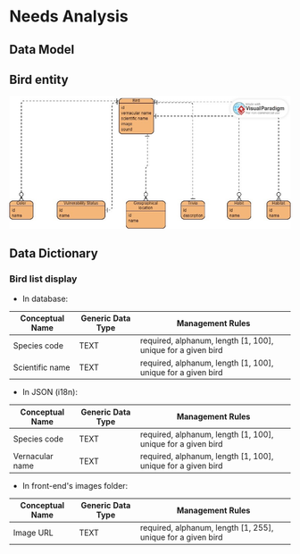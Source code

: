# Needs Analysis

## Data Model

## Bird entity

![Ornis - Bird ER diagram](../images/needs-analysis/needs_analysis_01.jpg)

## Data Dictionary

### Bird list display

- In database:

| Conceptual Name | Generic Data Type | Management Rules                                             |
| --------------- | ----------------- | ------------------------------------------------------------ |
| Species code    | TEXT              | required, alphanum, length [1, 100], unique for a given bird |
| Scientific name | TEXT              | required, alphanum, length [1, 100], unique for a given bird |

- In JSON (i18n):

| Conceptual Name | Generic Data Type | Management Rules                                             |
| --------------- | ----------------- | ------------------------------------------------------------ |
| Species code    | TEXT              | required, alphanum, length [1, 100], unique for a given bird |
| Vernacular name | TEXT              | required, alphanum, length [1, 100], unique for a given bird |

- In front-end's images folder:

| Conceptual Name | Generic Data Type | Management Rules                                             |
| --------------- | ----------------- | ------------------------------------------------------------ |
| Image URL       | TEXT              | required, alphanum, length [1, 255], unique for a given bird |

